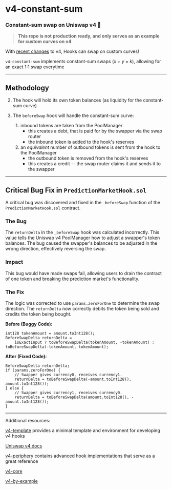 # v4-constant-sum
### **Constant-sum swap on Uniswap v4 🦄**

> **This repo is not production ready, and only serves as an example for custom curves on v4**

With [recent changes](https://github.com/Uniswap/v4-core/pull/404) to v4, Hooks can swap on custom curves!

`v4-constant-sum` implements constant-sum swaps (*x + y = k*), allowing for an exact 1:1 swap everytime

---

## Methodology

2. The hook will hold its own token balances (as liquidity for the constant-sum curve)

3. The `beforeSwap` hook will handle the constant-sum curve:
    1. inbound tokens are taken from the PoolManager
        * this creates a debt, that is paid for by the swapper via the swap router
        * the inbound token is added to the hook's reserves
    2. an *equivalent* number of outbound tokens is sent from the hook to the PoolManager
        * the outbound token is removed from the hook's reserves
        * this creates a credit -- the swap router claims it and sends it to the swapper

---

## Critical Bug Fix in `PredictionMarketHook.sol`

A critical bug was discovered and fixed in the `_beforeSwap` function of the `PredictionMarketHook.sol` contract.

### The Bug

The `returnDelta` in the `_beforeSwap` hook was calculated incorrectly. This value tells the Uniswap v4 PoolManager how to adjust a swapper's token balances. The bug caused the swapper's balances to be adjusted in the wrong direction, effectively reversing the swap.

### Impact

This bug would have made swaps fail, allowing users to drain the contract of one token and breaking the prediction market's functionality.

### The Fix

The logic was corrected to use `params.zeroForOne` to determine the swap direction. The `returnDelta` now correctly debits the token being sold and credits the token being bought.

**Before (Buggy Code):**
```solidity
int128 tokenAmount = amount.toInt128();
BeforeSwapDelta returnDelta =
    isExactInput ? toBeforeSwapDelta(tokenAmount, -tokenAmount) : toBeforeSwapDelta(-tokenAmount, tokenAmount);
```

**After (Fixed Code):**
```solidity
BeforeSwapDelta returnDelta;
if (params.zeroForOne) {
    // Swapper gives currency0, receives currency1.
    returnDelta = toBeforeSwapDelta(-amount.toInt128(), amount.toInt128());
} else {
    // Swapper gives currency1, receives currency0.
    returnDelta = toBeforeSwapDelta(amount.toInt128(), -amount.toInt128());
}
```

---

Additional resources:

[v4-template](https://github.com/uniswapfoundation/v4-template) provides a minimal template and environment for developing v4 hooks

[Uniswap v4 docs](https://docs.uniswap.org/contracts/v4/overview)

[v4-periphery](https://github.com/uniswap/v4-periphery) contains advanced hook implementations that serve as a great reference

[v4-core](https://github.com/uniswap/v4-core)

[v4-by-example](https://v4-by-example.org)

